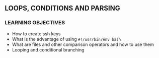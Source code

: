 ## LOOPS, CONDITIONS AND PARSING

### LEARNING OBJECTIVES
* How to create ssh keys
* What is the advantage of using `#!/usr/bin/env bash`
* What are files and other comparison operators and how to use them
* Looping and conditional branching
